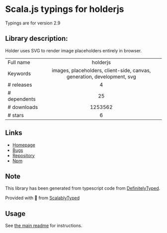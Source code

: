 
# Scala.js typings for holderjs

Typings are for version 2.9

## Library description:
Holder uses SVG to render image placeholders entirely in browser.

|                    |                 |
| ------------------ | :-------------: |
| Full name          | holderjs |
| Keywords           | images, placeholders, client-side, canvas, generation, development, svg |
| # releases         | 4 |
| # dependents       | 25 |
| # downloads        | 1253562 |
| # stars            | 6 |

## Links
- [Homepage](http://holderjs.com)
- [Bugs](https://github.com/imsky/holder/issues)
- [Repository](https://github.com/imsky/holder)
- [Npm](https://www.npmjs.com/package/holderjs)
    


## Note
This library has been generated from typescript code from [DefinitelyTyped](https://definitelytyped.org).

Provided with :purple_heart: from [ScalablyTyped](https://github.com/oyvindberg/ScalablyTyped)

## Usage
See [the main readme](../../readme.md) for instructions.


